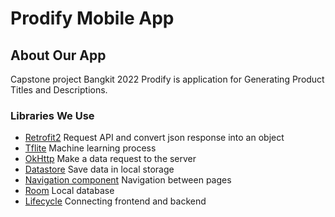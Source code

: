 # Prodify Mobile App
## About Our App
Capstone project Bangkit 2022
Prodify is application for Generating Product Titles and Descriptions.

### Libraries We Use

- [Retrofit2](https://square.github.io/retrofit/) Request API and convert json response into an object 
- [Tflite](https://www.tensorflow.org/lite) Machine learning process 
- [OkHttp](https://square.github.io/okhttp/) Make a data request to the server
- [Datastore](https://developer.android.com/topic/libraries/architecture/datastore?gclid=CjwKCAjwnZaVBhA6EiwAVVyv9JJDrHZ0zpyjRp2mCoKIKH2ijLF49ZQpVqUuvUv9E7FziCj7pSo6jRoCkfAQAvD_BwE&gclsrc=aw.ds) Save data in local storage
- [Navigation component](https://developer.android.com/guide/navigation) Navigation between pages
- [Room](https://developer.android.com/jetpack/androidx/releases/room?gclid=CjwKCAjwnZaVBhA6EiwAVVyv9N5Jvs6cSYCGlBiY0NPil7uduzHbZ6cCt3wLu5zziuXBaENV6_JYORoC-FEQAvD_BwE&gclsrc=aw.ds) Local database
- [Lifecycle](https://developer.android.com/jetpack/androidx/releases/lifecycle?hl=id)  Connecting frontend and backend
